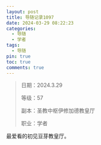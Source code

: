 ```yaml
---
layout: post
title: 导随记录1097
date: 2024-03-29 08:22:23
categories:
  - 导随
  - 学者
tags:
  - 导随
pin: true
toc: true
comments: true
---
```

> 日期：2024.3.29
>
> 等级：57
>
> 副本：圣教中枢伊修加德教皇厅
>
> 职业：学者

最爱看的初见豆芽教皇厅。